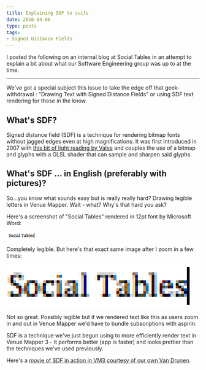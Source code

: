 ```yaml
---
title: Explaining SDF to suits
date: 2016-04-06
type: posts
tags:
- Signed Distance Fields
---
```


I posted the following on an internal blog at Social Tables in an attempt to explain a bit about what our Software Engineering group was up to at the time.

---
We've got a special subject this issue to take the edge off that geek-withdrawal : "Drawing Text with Signed Distance Fields" or using SDF text rendering for those in the know.

## What's SDF?
Signed distance field (SDF) is a technique for rendering bitmap fonts without jagged edges even at high magnifications. It was first introduced in 2007 with [this bit of light reading by Valve](http://www.valvesoftware.com/publications/2007/SIGGRAPH2007_AlphaTestedMagnification.pdf) and couples the use of a bitmap and glyphs with a GLSL shader that can sample and sharpen said glyphs.

## What's SDF ... in English (preferably with pictures)?
So...you know what sounds easy but is really really hard? Drawing legible letters in Venue Mapper. Wait - what? Why's that hard you ask?

Here's a screenshot of "Social Tables" rendered in 12pt font by Microsoft Word:

![SDF](/images/sdf-1.png)

Completely legible. But here's that exact same image after I zoom in a few times:

![SDF](/images/sdf-2.png)

Not so great. Possibly legible but if we rendered text like this as users zoom in and out in Venue Mapper we'd have to bundle subscriptions with aspirin.

SDF is a technique we've just begun using to more efficiently render text in Venue Mapper 3 - it performs better (app is faster) and looks prettier than the techniques we've used previously.

Here's a [movie of SDF in action in VM3 courtesy of our own Van Drunen](https://youtu.be/8yt7kSftNU4).
